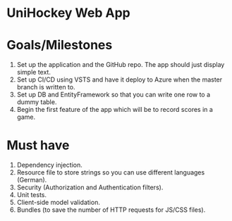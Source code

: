 # UniHockey Web App

# Goals/Milestones
1.	Set up the application and the GitHub repo. The app should just display simple text.
2.	Set up CI/CD using VSTS and have it deploy to Azure when the master branch is written to.
3.	Set up DB and EntityFramework so that you can write one row to a dummy table.
4.	Begin the first feature of the app which will be to record scores in a game.

# Must have
1.	Dependency injection.
2.	Resource file to store strings so you can use different languages (German).
3.	Security (Authorization and Authentication filters).
4.	Unit tests.
5.	Client-side model validation.
6.	Bundles (to save the number of HTTP requests for JS/CSS files).